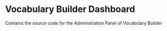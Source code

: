 # Vocabulary Builder Dashboard 

Contains the source code for the Administration Panel of Vocabulary Builder